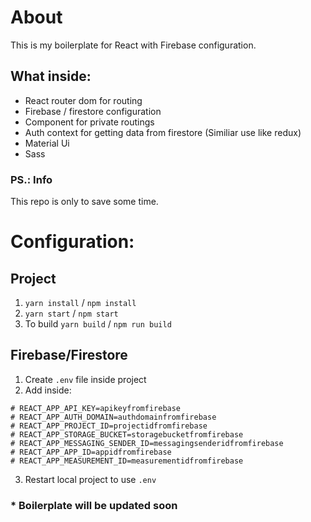 # About
This is my boilerplate for React with Firebase configuration.

## What inside:
- React router dom for routing
- Firebase / firestore configuration
- Component for private routings
- Auth context for getting data from firestore (Similiar use like redux)
- Material Ui
- Sass

### PS.: Info
This repo is only to save some time.

# Configuration:

## Project
1. `yarn install` / `npm install`
2. `yarn start` / `npm start`
3. To build `yarn build` / `npm run build`

## Firebase/Firestore
1. Create `.env` file inside project
2. Add inside:
```
# REACT_APP_API_KEY=apikeyfromfirebase
# REACT_APP_AUTH_DOMAIN=authdomainfromfirebase
# REACT_APP_PROJECT_ID=projectidfromfirebase
# REACT_APP_STORAGE_BUCKET=storagebucketfromfirebase
# REACT_APP_MESSAGING_SENDER_ID=messagingsenderidfromfirebase
# REACT_APP_APP_ID=appidfromfirebase
# REACT_APP_MEASUREMENT_ID=measurementidfromfirebase
```
3. Restart local project to use `.env`

### * Boilerplate will be updated soon
